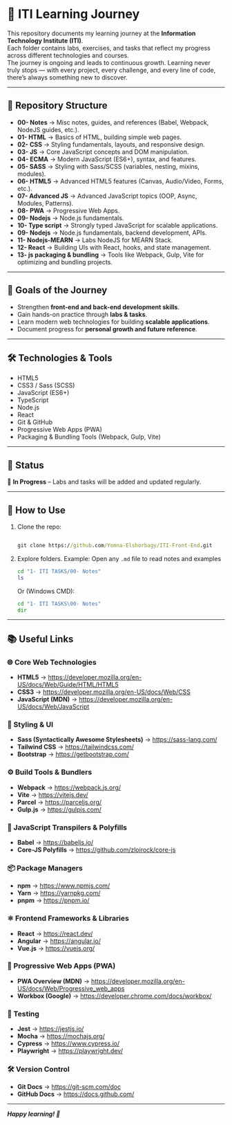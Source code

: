 # 🚀 ITI Learning Journey

This repository documents my learning journey at the **Information Technology Institute (ITI)**.  
Each folder contains labs, exercises, and tasks that reflect my progress across different technologies and courses.  
The journey is ongoing and leads to continuous growth. Learning never truly stops — with every project, every challenge,
and every line of code, there’s always something new to discover.

---

## 📂 Repository Structure

- **00- Notes** → Misc notes, guides, and references (Babel, Webpack, NodeJS guides, etc.).
- **01- HTML** → Basics of HTML, building simple web pages.
- **02- CSS** → Styling fundamentals, layouts, and responsive design.
- **03- JS** → Core JavaScript concepts and DOM manipulation.
- **04- ECMA** → Modern JavaScript (ES6+), syntax, and features.
- **05- SASS** → Styling with Sass/SCSS (variables, nesting, mixins, modules).
- **06- HTML5** → Advanced HTML5 features (Canvas, Audio/Video, Forms, etc.).
- **07- Advanced JS** → Advanced JavaScript topics (OOP, Async, Modules, Patterns).
- **08- PWA** → Progressive Web Apps.
- **09- Nodejs** → Node.js fundamentals.
- **10- Type script** → Strongly typed JavaScript for scalable applications.
- **09- Nodejs** → Node.js fundamentals, backend development, APIs.
- **11- Nodejs-MEARN** → Labs NodeJS for MEARN Stack.
- **12- React** → Building UIs with React, hooks, and state management.
- **13- js packaging & bundling** → Tools like Webpack, Gulp, Vite for optimizing and bundling projects.

---

## 🎯 Goals of the Journey

- Strengthen **front-end and back-end development skills**.
- Gain hands-on practice through **labs & tasks**.
- Learn modern web technologies for building **scalable applications**.
- Document progress for **personal growth and future reference**.

---

## 🛠️ Technologies & Tools

- HTML5
- CSS3 / Sass (SCSS)
- JavaScript (ES6+)
- TypeScript
- Node.js
- React
- Git & GitHub
- Progressive Web Apps (PWA)
- Packaging & Bundling Tools (Webpack, Gulp, Vite)

---

## 📌 Status

🔄 **In Progress** – Labs and tasks will be added and updated regularly.

---

## 📖 How to Use

1. Clone the repo:

   ``` cmd

   git clone https://github.com/Yomna-Elshorbagy/ITI-Front-End.git
   ```

2. Explore folders. Example: Open any `.md` file to read notes and examples
   ```bash
   cd "1- ITI TASKS/00- Notes"
   ls
   ```
   Or (Windows CMD):
   ```cmd
   cd "1- ITI TASKS\00- Notes"
   dir
   ```

---

## 📚 Useful Links

### 🌐 Core Web Technologies
- **HTML5** → https://developer.mozilla.org/en-US/docs/Web/Guide/HTML/HTML5
- **CSS3** → https://developer.mozilla.org/en-US/docs/Web/CSS
- **JavaScript (MDN)** → https://developer.mozilla.org/en-US/docs/Web/JavaScript

### 🎨 Styling & UI
- **Sass (Syntactically Awesome Stylesheets)** → https://sass-lang.com/
- **Tailwind CSS** → https://tailwindcss.com/
- **Bootstrap** → https://getbootstrap.com/

### ⚙️ Build Tools & Bundlers
- **Webpack** → https://webpack.js.org/
- **Vite** → https://vitejs.dev/
- **Parcel** → https://parceljs.org/
- **Gulp.js** → https://gulpjs.com/

### 🚀 JavaScript Transpilers & Polyfills
- **Babel** → https://babeljs.io/
- **Core-JS Polyfills** → https://github.com/zloirock/core-js

### 📦 Package Managers
- **npm** → https://www.npmjs.com/
- **Yarn** → https://yarnpkg.com/
- **pnpm** → https://pnpm.io/

### ⚛️ Frontend Frameworks & Libraries
- **React** → https://react.dev/
- **Angular** → https://angular.io/
- **Vue.js** → https://vuejs.org/

### 📱 Progressive Web Apps (PWA)
- **PWA Overview (MDN)** → https://developer.mozilla.org/en-US/docs/Web/Progressive_web_apps
- **Workbox (Google)** → https://developer.chrome.com/docs/workbox/

### 🧪 Testing
- **Jest** → https://jestjs.io/
- **Mocha** → https://mochajs.org/
- **Cypress** → https://www.cypress.io/
- **Playwright** → https://playwright.dev/

### 🛠️ Version Control
- **Git Docs** → https://git-scm.com/doc
- **GitHub Docs** → https://docs.github.com/

---

_**Happy learning! 🚀**_
